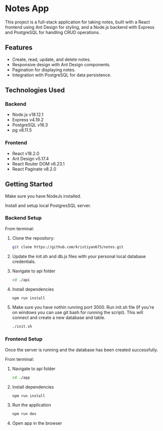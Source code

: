 # Notes App

This project is a full-stack application for taking notes, built with a React frontend using Ant Design for styling, and a Node.js backend with Express and PostgreSQL for handling CRUD operations.

## Features

- Create, read, update, and delete notes.
- Responsive design with Ant Design components.
- Pagination for displaying notes.
- Integration with PostgreSQL for data persistence.

## Technologies Used

### Backend

- Node.js v18.12.1
- Express v4.19.2
- PostgreSQL v16.3
- pg v8.11.5

### Frontend

- React v18.2.0
- Ant Design v5.17.4
- React Router DOM v6.23.1
- React Paginate v8.2.0

## Getting Started

Make sure you have NodeJs installed.

Install and setup local PostgresSQL server.

### Backend Setup

From terminal:

1. Clone the repository:
   ```sh
   git clone https://github.com/kristiyan675/notes.git
   ```
2. Update the init.sh and db.js files with your personal local database credentials.

3. Navigate to api folder

   ```sh
   cd ./api

   ```

4. Install dependencies

   ```sh
   npm run install

   ```

5. Make sure you have nothin running port 3000.
   Run init.sh file (If you're on windows you can use git bash for running the script).
   This will connect and create a new database and table.
   ```sh
   ./init.sh
   ```

### Frontend Setup

Once the server is running and the database has been created successfully.

From terminal:

1. Navigate to api folder

   ```sh
   cd ./app

   ```

2. Install dependencies

   ```sh
   npm run install

   ```

3. Run the application

   ```sh
   npm run dev

   ```

4. Open app in the browser
